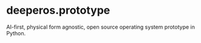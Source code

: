 # deeperos.prototype

AI-first, physical form agnostic, open source operating system prototype in Python.
